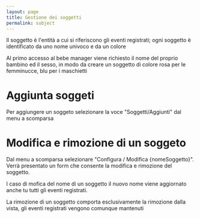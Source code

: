 ```yaml
---
layout: page
title: Gestione dei soggetti
permalink: subject
---
```



Il soggetto &egrave; l'entit&agrave; a cui si riferiscono gli eventi registrati; ogni soggetto &egrave; identificato da uno nome univoco e da un colore

Al primo accesso al bebe manager viene richiesto il nome del proprio bambino ed il sesso, in modo da creare un soggetto di colore rosa per le femminucce, blu per i maschietti


# Aggiunta soggeti

Per aggiungere un soggeto selezionare la voce "Soggetti/Aggiunti" dal menu a scomparsa


# Modifica e rimozione di un soggeto

Dal menu a scomparsa selezionare "Configura / Modifica {nomeSoggetto}". Verr&agrave; presentato un form che consente la modifica e rimozione del soggetto.

I caso di mofica del nome di un soggetto il nuovo nome viene aggiornato anche tu tutti gli eventi registrati.

La rimozione di un soggetto comporta esclusivamente la rimozione dalla vista, gli eventi registrati vengono comunque mantenuti
